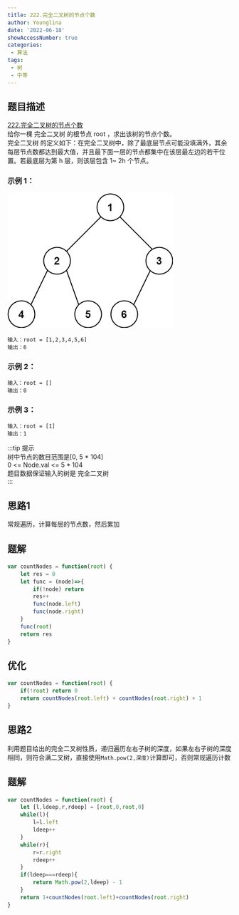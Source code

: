 ```yaml
---
title: 222.完全二叉树的节点个数
author: Younglina
date: '2022-06-18'
showAccessNumber: true
categories:
 - 算法
tags:
 - 树
 - 中等
---
```


## 题目描述
[222.完全二叉树的节点个数](https://leetcode.cn/problems/count-complete-tree-nodes/)  
给你一棵 完全二叉树 的根节点 root ，求出该树的节点个数。  
完全二叉树 的定义如下：在完全二叉树中，除了最底层节点可能没填满外，其余每层节点数都达到最大值，并且最下面一层的节点都集中在该层最左边的若干位置。若最底层为第 h 层，则该层包含 1~ 2h 个节点。   

### 示例 1：
![](https://raw.githubusercontent.com/Younglina/images/master/222.jpg)
```
输入：root = [1,2,3,4,5,6]  
输出：6  
```

### 示例 2：
```
输入：root = []  
输出：0  
```

### 示例 3：
```
输入：root = [1]  
输出：1  
```

:::tip 提示  
树中节点的数目范围是[0, 5 * 104]  
0 <= Node.val <= 5 * 104  
题目数据保证输入的树是 完全二叉树  
:::

## 思路1
常规遍历，计算每层的节点数，然后累加

## 题解
```javascript
var countNodes = function(root) {
    let res = 0
    let func = (node)=>{
        if(!node) return
        res++
        func(node.left)
        func(node.right)
    }
    func(root)
    return res
}
```

## 优化
```javascript
var countNodes = function(root) {
    if(!root) return 0
    return countNodes(root.left) + countNodes(root.right) + 1
}
```

## 思路2
利用题目给出的完全二叉树性质，递归遍历左右子树的深度，如果左右子树的深度相同，则符合满二叉树，直接使用`Math.pow(2,深度)`计算即可，否则常规遍历计数

## 题解
```javascript
var countNodes = function(root) {
    let [l,ldeep,r,rdeep] = [root,0,root,0]
    while(l){
        l=l.left
        ldeep++
    }
    while(r){
        r=r.right
        rdeep++
    }
    if(ldeep===rdeep){
        return Math.pow(2,ldeep) - 1
    }
    return 1+countNodes(root.left)+countNodes(root.right)
}
```


